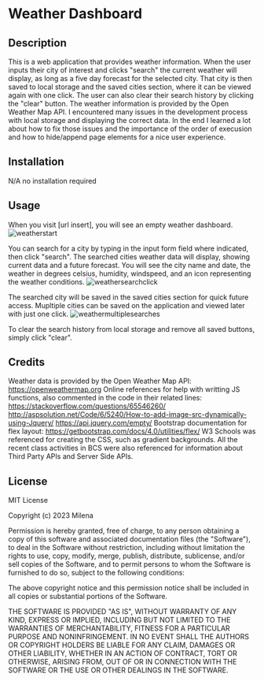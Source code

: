 # Weather Dashboard

## Description
This is a web application that provides weather information. When the user inputs their city of interest and clicks "search" the current weather will display, as long as a five day forecast for the selected city. That city is then saved to local storage and the saved cities section, where it can be viewed again with one click. The user can also clear their search history by clicking the "clear" button. The weather information is provided by the Open Weather Map API. I encountered many issues in the development process with local storage and displaying the correct data. In the end I learned a lot about how to fix those issues and the importance of the order of execusion and how to hide/append page elements for a nice user experience.

## Installation
N/A no installation required

## Usage
When you visit [url insert], you will see an empty weather dashboard.
![weatherstart](https://github.com/milena-allaway/weather_dashboard/assets/132115087/1480dee1-8026-46e2-99de-63a3f564290c)

You can search for a city by typing in the input form field where indicated, then click "search". The searched cities weather data will display, showing current data and a future forecast. You will see the city name and date, the weather in degrees celsius, humidity, windspeed, and an icon representing the weather conditions.
![weathersearchclick](https://github.com/milena-allaway/weather_dashboard/assets/132115087/ef52f944-6b67-42bd-982e-89b7dba01d08)

The searched city will be saved in the saved cities section for quick future access.  Mupltiple cities can be saved on the application and viewed later with just one click. 
![weathermultiplesearches](https://github.com/milena-allaway/weather_dashboard/assets/132115087/541bb21e-83b4-434b-b465-4307005abb08)

To clear the search history from local storage and remove all saved buttons, simply click "clear".

## Credits
Weather data is provided by the Open Weather Map API:
https://openweathermap.org
Online references for help with writting JS functions, also commented in the code in their related lines:
https://stackoverflow.com/questions/65546260/
http://aspsolution.net/Code/6/5240/How-to-add-image-src-dynamically-using-Jquery/
https://api.jquery.com/empty/
Bootstrap documentation for flex layout:
https://getbootstrap.com/docs/4.0/utilities/flex/
W3 Schools was referenced for creating the CSS, such as gradient backgrounds.
All the recent class activities in BCS were also referenced for information about Third Party APIs and Server Side APIs. 

## License
MIT License

Copyright (c) 2023 Milena

Permission is hereby granted, free of charge, to any person obtaining a copy
of this software and associated documentation files (the "Software"), to deal
in the Software without restriction, including without limitation the rights
to use, copy, modify, merge, publish, distribute, sublicense, and/or sell
copies of the Software, and to permit persons to whom the Software is
furnished to do so, subject to the following conditions:

The above copyright notice and this permission notice shall be included in all
copies or substantial portions of the Software.

THE SOFTWARE IS PROVIDED "AS IS", WITHOUT WARRANTY OF ANY KIND, EXPRESS OR
IMPLIED, INCLUDING BUT NOT LIMITED TO THE WARRANTIES OF MERCHANTABILITY,
FITNESS FOR A PARTICULAR PURPOSE AND NONINFRINGEMENT. IN NO EVENT SHALL THE
AUTHORS OR COPYRIGHT HOLDERS BE LIABLE FOR ANY CLAIM, DAMAGES OR OTHER
LIABILITY, WHETHER IN AN ACTION OF CONTRACT, TORT OR OTHERWISE, ARISING FROM,
OUT OF OR IN CONNECTION WITH THE SOFTWARE OR THE USE OR OTHER DEALINGS IN THE
SOFTWARE.

